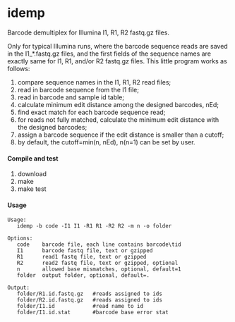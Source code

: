 idemp
=====

Barcode demultiplex for Illumina I1, R1, R2 fastq.gz files. 

Only for typical Illumina runs, where the barcode sequence reads are saved in the I1_*.fastq.gz files, and the first fields of the sequence names are exactly same for I1, R1, and/or R2 fastq.gz files. This little program works as follows:
1. compare sequence names in the I1, R1, R2 read files;
2. read in barcode sequence from the I1 file;
3. read in barcode and sample id table;
4. calculate minimum edit distance among the designed barcodes, nEd;
5. find exact match for each barcode sequence read;
6. for reads not fully matched, calculate the minimum edit distance with the designed barcodes;
7. assign a barcode sequence if the edit distance is smaller than a cutoff;
8. by default, the cutoff=min(n, nEd), n(n=1) can be set by user.

#### Compile and test
1. download
2. make
3. make test

#### Usage
```
Usage:
   idemp -b code -I1 I1 -R1 R1 -R2 R2 -m n -o folder

Options:
   code    barcode file, each line contains barcode\tid
   I1      barcode fastq file, text or gzipped
   R1      read1 fastq file, text or gzipped
   R2      read2 fastq file, text or gzipped, optional
   n       allowed base mismatches, optional, default=1
   folder  output folder, optional, default=.

Output:
   folder/R1.id.fastq.gz   #reads assigned to ids
   folder/R2.id.fastq.gz   #reads assigned to ids
   folder/I1.id            #read name to id
   folder/I1.id.stat       #barcode base error stat
```
